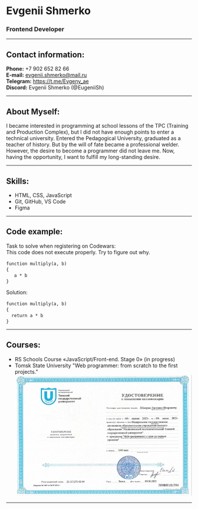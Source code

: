 # Evgenii Shmerko
### Frontend Developer
---
## Contact information:
**Phone:** +7 902 652 82 66  
**E-mail:** evgenii.shmerko@mail.ru  
**Telegram:** https://t.me/Evgeny_ae   
**Discord:** Evgenii Shmerko (@EugeniiSh)

---
## About Myself:
I became interested in programming at school lessons of the TPC (Training and Production Complex), but I did not have enough points to enter a technical university. Entered the Pedagogical University, graduated as a teacher of history. But by the will of fate became a professional welder. However, the desire to become a programmer did not leave me. Now, having the opportunity, I want to fulfill my long-standing desire.

---
## Skills:
- HTML, CSS, JavaScript
- Git, GitHub, VS Code
- Figma
---
## Code example:
Task to solve when registering on Codewars:   
This code does not execute properly. Try to figure out why.
```
function multiply(a, b)
{
   a * b
}
```
Solution:
```
function multiply(a, b)
{
  return a * b
}
```
---
## Courses:
- RS Schools Course «JavaScript/Front-end. Stage 0» (in progress)
- Tomsk State University "Web programmer: from scratch to the first projects."  
![TGU_certificate](img/TGU_cert.jpg)   

---